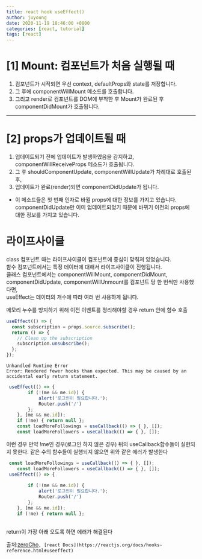 ```yaml
---
title: react hook useEffect()
author: juyoung
date: 2020-11-19 18:46:00 +0800
categories: [react, tutorial]
tags: [react]
---
```


 # [1] Mount: 컴포넌트가 처음 실행될 때   
 1. 컴포넌트가 시작되면 우선 context, defaultProps와 state를 저장합니다. 
 2. 그 후에 componentWillMount 메소드를 호출합니다. 
 3. 그리고 render로 컴포넌트를 DOM에 부착한 후 Mount가 완료된 후 componentDidMount가 호출됩니다.
---


# [2] props가 업데이트될 때
1. 업데이트되기 전에 업데이트가 발생하였음을 감지하고, componentWillReceiveProps 메소드가 호출됩니다. 
2. 그 후 shouldComponentUpdate, componentWillUpdate가 차례대로 호출된 후,
3. 업데이트가 완료(render)되면 componentDidUpdate가 됩니다.   
* 이 메소드들은 첫 번째 인자로 바뀔 props에 대한 정보를 가지고 있습니다. componentDidUpdate만 이미 업데이트되었기 때문에 바뀌기 이전의 props에 대한 정보를 가지고 있습니다.


# 라이프사이클
class 컴포넌트 때는 라이프사이클이 컴포넌트에 중심이 맞춰져 있었습니다.  
함수 컴포넌트에서는 특정 데이터에 대해서 라이프사이클이 진행됩니다.   
클래스 컴포넌트에서는 componentWillMount, componentDidMount, componentDidUpdate, componentWillUnmount를 컴포넌트 당 한 번씩만 사용했다면,  
useEffect는 데이터의 개수에 따라 여러 번 사용하게 됩니다.


메모리 누수를 방지하기 위해 이전 이벤트를 정리해야할 경우 return 안에 함수 호출

```javascript
useEffect(() => {
  const subscription = props.source.subscribe();
  return () => {
    // Clean up the subscription
    subscription.unsubscribe();
  };
});
```

```console
Unhandled Runtime Error
Error: Rendered fewer hooks than expected. This may be caused by an accidental early return statement.
```

```javascript
 useEffect(() => {
        if (!(me && me.id)) {
            alert('로그인이 필요합니다.');
            Router.push('/')
        };
    }, [me && me.id]);
    if (!me) { return null };
    const loadMoreFollowings = useCallback(() => { }, []);
    const loadMoreFollowers = useCallback(() => { }, []);
```
이런 경우 만약 !me인 경우(로그인 하지 않은 경우) 뒤의 useCallback함수들이 실현되지 못한다.
같은 수의 함수들이 실행되지 않으면 위와 같은 에러가 발생한다


```javascript
 const loadMoreFollowings = useCallback(() => { }, []);
    const loadMoreFollowers = useCallback(() => { }, []);
 useEffect(() => {
 
        if (!(me && me.id)) {
            alert('로그인이 필요합니다.');
            Router.push('/')
        };
    }, [me && me.id]);
    if (!me) { return null };
   
```
return이 가장 아래 오도록 하면 에러가 해결된다

출처:[zeroCho](https://www.zerocho.com/category/React/``)`,
[react Docs](https://reactjs.org/docs/hooks-reference.html#useeffect)`

